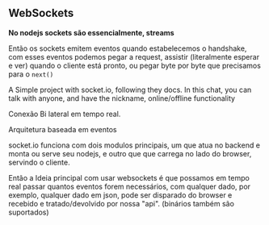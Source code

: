 ## WebSockets

**No nodejs sockets são essencialmente, streams**

Então os sockets emitem eventos quando estabelecemos o handshake, com esses eventos podemos pegar a request, assistir (literalmente esperar e ver) quando o cliente está pronto, ou pegar byte por byte que precisamos para o `next()`

A Simple project with socket.io, following they docs.
In this chat, you can talk with anyone, and have the nickname, online/offline functionality

Conexão Bi lateral em tempo real.

Arquitetura baseada em eventos

socket.io funciona com dois modulos principais, um que atua no backend e monta ou serve seu nodejs, e outro que que carrega no lado do browser, servindo o cliente.

Então a Ideia principal com usar websockets é que possamos em tempo real passar quantos eventos forem necessários, com qualquer dado, por exemplo, qualquer dado em json, pode ser disparado do browser e recebido e tratado/devolvido por nossa "api". (binários também são suportados)

